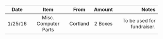 | Date          |         Item         |              From               |   Amount   |            Notes          |
| ------------- |:--------------------:|:-------------------------------:|:----------:| -------------------------:|
| 1/25/16       |Misc. Computer Parts  |  Cortland                       | 2 Boxes    | To be used for fundraiser. |

